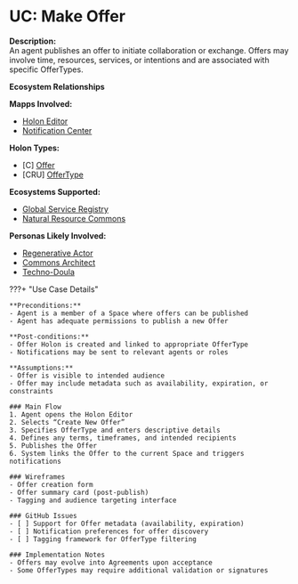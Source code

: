 # UC: Make Offer

**Description:**  
An agent publishes an offer to initiate collaboration or exchange. Offers may involve time, resources, services, or intentions and are associated with specific OfferTypes.

**Ecosystem Relationships**

**Mapps Involved:**
- [Holon Editor](../mapps/holon-editor.md)
- [Notification Center](../mapps/notification-center.md)

**Holon Types:**
- [C] [Offer](../holon-types.md#offer)
- [CRU] [OfferType](../holon-types.md#offertype)

**Ecosystems Supported:**
- [Global Service Registry](../ecosystem-activation.md#3-global-service-registry)
- [Natural Resource Commons](../ecosystem-activation.md#5-natural-resource-commons)

**Personas Likely Involved:**
- [Regenerative Actor](../personas/regenerative-actor.md)
- [Commons Architect](../personas/commons-architect.md)
- [Techno-Doula](../personas/techno-doula.md)

???+ "Use Case Details"

    **Preconditions:**  
    - Agent is a member of a Space where offers can be published  
    - Agent has adequate permissions to publish a new Offer  

    **Post-conditions:**  
    - Offer Holon is created and linked to appropriate OfferType  
    - Notifications may be sent to relevant agents or roles  

    **Assumptions:**  
    - Offer is visible to intended audience  
    - Offer may include metadata such as availability, expiration, or constraints  

    ### Main Flow  
    1. Agent opens the Holon Editor  
    2. Selects “Create New Offer”  
    3. Specifies OfferType and enters descriptive details  
    4. Defines any terms, timeframes, and intended recipients  
    5. Publishes the Offer  
    6. System links the Offer to the current Space and triggers notifications  

    ### Wireframes  
    - Offer creation form  
    - Offer summary card (post-publish)  
    - Tagging and audience targeting interface  

    ### GitHub Issues  
    - [ ] Support for Offer metadata (availability, expiration)  
    - [ ] Notification preferences for offer discovery  
    - [ ] Tagging framework for OfferType filtering  

    ### Implementation Notes  
    - Offers may evolve into Agreements upon acceptance  
    - Some OfferTypes may require additional validation or signatures  